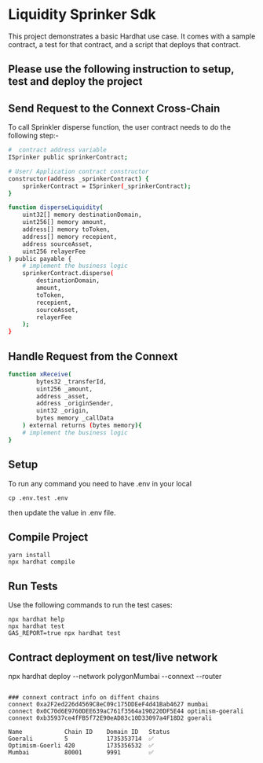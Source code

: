 # Liquidity Sprinker Sdk

This project demonstrates a basic Hardhat use case. It comes with a sample contract, a test for that contract, and a script that deploys that contract.


## Please use the following instruction to setup, test and deploy the project

## Send Request to the Connext Cross-Chain

To call Sprinkler disperse function, the user contract needs to do the following step:-

```sh
#  contract address variable
ISprinker public sprinkerContract;

# User/ Application contract constructor
constructor(address _sprinkerContract) {
    sprinkerContract = ISprinker(_sprinkerContract);
}

function disperseLiquidity(
    uint32[] memory destinationDomain,
    uint256[] memory amount,
    address[] memory toToken,
    address[] memory recepient,
    address sourceAsset,
    uint256 relayerFee
) public payable {
    # implement the business logic
    sprinkerContract.disperse(
        destinationDomain, 
        amount,
        toToken,
        recepient,
        sourceAsset,
        relayerFee
    );
}
```

## Handle Request from the Connext


```sh
function xReceive(
        bytes32 _transferId,
        uint256 _amount,
        address _asset,
        address _originSender,
        uint32 _origin,
        bytes memory _callData
    ) external returns (bytes memory){
    # implement the business logic
}
```

## Setup

To run any command you need to have .env in your local
```
cp .env.test .env
```
then update the value in .env file.


## Compile Project
```
yarn install
npx hardhat compile
```

## Run Tests

Use the following commands to run the test cases:

```
npx hardhat help
npx hardhat test
GAS_REPORT=true npx hardhat test
```

## Contract deployment on test/live network
npx hardhat deploy --network polygonMumbai --connext <connext-address> --router <router-address>
```

### connext contract info on diffent chains
connext 0xa2F2ed226d4569C8eC09c175DDEeF4d41Bab4627 mumbai
connect 0x0C70d6E9760DEE639aC761f3564a190220DF5E44 optimism-goerali
connext 0xb35937ce4fFB5f72E90eAD83c10D33097a4F18D2 goerali

Name            Chain ID    Domain ID   Status
Goerali         5           1735353714  ✅
Optimism-Goerli 420         1735356532  ✅
Mumbai          80001       9991        ✅

